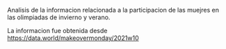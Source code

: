 Analisis de la informacion relacionada a la participacion de las muejres en las olimpiadas de invierno y verano.

La informacion fue obtenida desde https://data.world/makeovermonday/2021w10
